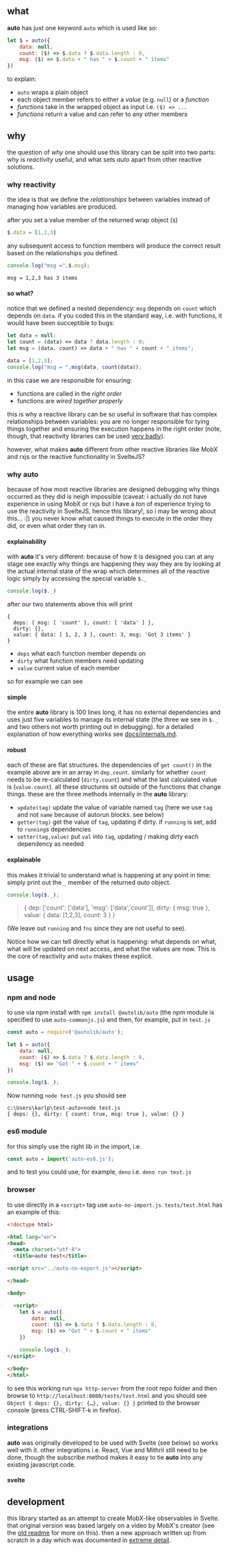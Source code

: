 ## what

**auto** has just one keyword `auto`
which is used like so:

```js
let $ = auto({
    data: null,
    count: ($) => $.data ? $.data.length : 0,
    msg: ($) => $.data + " has " + $.count + " items"
})
```

to explain:

 - `auto` wraps a plain object
 -  each object member refers to either a _value_ (e.g. `null`) or a _function_
 - _functions_ take in the wrapped object as input i.e. `($) => ...`
 - _functions_ return a value and can refer to any other members

## why

the question of _why_ one should use this library
can be split into two parts: why is _reactivity_
useful, and what sets _auto_ apart from other
reactive solutions.

### why reactivity

the idea is that we define the _relationships_ between variables
instead of managing how variables are produced.

after you set a value member of the returned wrap object (`$`)

```js
$.data = [1,2,3]
```

any subsequent access to function
members will produce the correct result based
on the relationships you defined.

```js
console.log("msg =",$.msg);
```

```
msg = 1,2,3 has 3 items
```

#### so what?

notice that we defined a nested
dependency: `msg` depends on `count`
which depends on `data`. if you coded
this in the standard way, i.e. with functions,
it would have been succeptible to bugs:

```js
let data = null;
let count = (data) => data ? data.length : 0;
let msg = (data, count) => data + " has " + count + " items";

data = [1,2,3];
console.log("msg = ",msg(data, count(data));
```

in this case we are responsible for ensuring:

 - functions are called in the _right order_
 - functions are _wired together properly_

this is why a reactive library can be
so useful in software that has complex
relationships between variables:
you are no longer responsible for
tying things together and ensuring
the execution happens in the right order
(note, though, that reactivity libraries
can be used [very badly](docs/bad-reactivity.md)).

however, what makes **auto** different from
other reactive libraries like MobX and
rxjs or the reactive functionality in SvelteJS?

### why auto

because of how most reactive libraries
are designed debugging why things occurred as
they did is neigh impossible (caveat: i actually
do not have experience in using MobX or rxjs
but i have a _ton_ of experience trying to
use the reactivity in SvelteJS, hence this library!,
so i may be wrong about this... :|) you never
know what caused things to execute in the order
they did, or even what order they ran in.

#### explainability

with **auto** it's very different: because of
how it is designed you can at any stage see
exactly why things are happening they way they
are by looking at the actual
internal state of the wrap
which determines all of the reactive
logic simply by accessing the special variable `$._`

```js
console.log($._)
```

after our two statements above this will print

```
{
  deps: { msg: [ 'count' ], count: [ 'data' ] },
  dirty: {},
  value: { data: [ 1, 2, 3 ], count: 3, msg: 'Got 3 items' }
}
```

 - `deps` what each function member depends on
 - `dirty` what function members need updating
 - `value` current value of each member

so for example we can see

#### simple

the entire **auto** library is 100 lines long,
it has no external dependencies and uses just
five variables to manage its internal state
(the three we see in `$._` and two others not
worth printing out in debugging).
for a detailed
explanation of how everything works see
[docs/internals.md](docs/internals.md).

#### robust

each of these are flat structures. the dependencies
of `get count()` in the example above are in an array
in `dep.count`. similarly for whether `count` needs
to be re-calculated (`dirty.count`) and what the
last calculated value is (`value.count`). all these
structures sit outside of the functions that change
things. these are the three methods internally in
the **auto** library:

 - `update(tag)` update the value of variable named `tag` (here we use `tag` and not `name` because of autorun blocks. see below)
 - `getter(tag)` get the value of `tag`, updating if dirty. if `running` is set, add to `running`s dependencies
 - `setter(tag,value)` put `val` into `tag`, updating / making dirty each dependency as needed


#### explainable

this makes it trivial to understand what is happening
at any point in time: simply print out the `_` member
of the returned _auto_ object.

```js
console.log($._);
```

> {
>     dep: ['count': ['data'], 'msg': ['data','count']],
>     dirty: { msg: true },
>     value: { data: [1,2,3], count: 3 }
> }

(We leave out `running` and `fns` since they are not useful to see).

Notice how we can tell directly what is happening: what depends
on what, what will be updated on next access, and what the values
are now. This is the core of reactivity and `auto` makes these
explicit.

## usage

### npm and node

to use via npm install with `npm install @autolib/auto`
(the npm module is specified to use `auto-commonjs.js`)
and then, for example, put in `test.js`

```js
const auto = require('@autolib/auto');

let $ = auto({
    data: null,
    count: ($) => $.data ? $.data.length : 0,
    msg: ($) => "Got " + $.count + " items"
})

console.log($._);
```

Now running `node test.js` you should see

```
c:\Users\karlp\test-auto>node test.js
{ deps: {}, dirty: { count: true, msg: true }, value: {} }
```

### es6 module

for this simply use the right lib in the import, i.e.

```js
const auto = import('auto-es6.js');
```

and to test you could use, for example, `deno`
i.e. `deno run test.js`

### browser

to use directly in a `<script>`
tag use `auto-no-import.js`.
`tests/test.html` has an example of this:

```html
<!doctype html>

<html lang="en">
<head>
  <meta charset="utf-8">
  <title>auto test</title>

<script src="../auto-no-export.js"></script>

</head>

<body>

  <script>
    let $ = auto({
        data: null,
        count: ($) => $.data ? $.data.length : 0,
        msg: ($) => "Got " + $.count + " items"
    })

    console.log($._);
</script>

</body>
</html>
```

to see this working run `npx http-server` from the root repo folder
and then browse to `http://localhost:8080/tests/test.html`
and you should see `Object { deps: {}, dirty: {…}, value: {} }`
printed to the browser console (press CTRL-SHIFT-k in firefox).

### integrations

**auto** was originally developed to be used with Svelte (see below)
so works well with it. other integrations i.e. React, Vue and Mithril
still need to be done, though the subscribe method makes it easy
to tie **auto** into any existing javascript code.

#### svelte


## development

this library started as an attempt to create MobX-like observables
in Svelte. that original version was based largely on a video by MobX's creator
(see the [old readme](docs/old-readme.md) for more on this).
then a new approach written up from scratch in a day which
was documented in [extreme detail](docs/devlog).